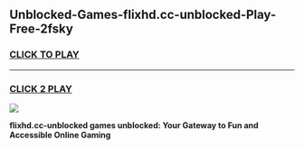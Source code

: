 
## Unblocked-Games-flixhd.cc-unblocked-Play-Free-2fsky
<h3>
<a href="https://premium76.site?title=flixhd.cc-unblocked&ref=23A">CLICK TO PLAY</a></h3>
<hr>

<h3>
<a href="https://premium76.site?title=flixhd.cc-unblocked&ref=23A">CLICK 2 PLAY</a>
  
</h3>

<a href="https://premium76.site?title=flixhd.cc-unblocked&ref=23A"><img src="https://clearcache.store/games.png"></a>


**flixhd.cc-unblocked games unblocked: Your Gateway to Fun and Accessible Online Gaming**
